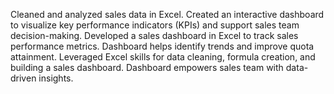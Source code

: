 Cleaned and analyzed sales data in Excel. Created an interactive dashboard to visualize key performance indicators (KPIs) and support sales team decision-making.
Developed a sales dashboard in Excel to track sales performance metrics. Dashboard helps identify trends and improve quota attainment.
Leveraged Excel skills for data cleaning, formula creation, and building a sales dashboard. Dashboard empowers sales team with data-driven insights.
